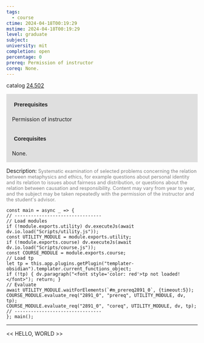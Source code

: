 ```yaml
---
tags:
  - course
ctime: 2024-04-18T00:19:29
mstime: 2024-04-18T00:19:29
level: graduate
subject: 
university: mit
completion: open
percentage: 0
prereq: Permission of instructor
coreq: None.
---
```


catalog [24.502](http://student.mit.edu/catalog/m24a.html#24.502)

<span style="display: block; padding: 15px; background-color: rgb(100, 100, 100, 0.2);"><font id="m_prereq2891_0" style="display: block; font-family: Arial, sans-serif; font-weight: bold; padding: 5px">Prerequisites</font><br><span id="prereq2891_0">Permission of instructor</span></span>
<span style="display: block; padding: 15px; background-color: rgb(100, 100, 100, 0.2);"><font id="m_coreq2891_0" style="display: block; font-family: Arial, sans-serif; font-weight: bold; padding: 5px">Corequisites</font><br><span id="coreq2891_0">None.</span></span>

<font style="">Description:</font>
<font style="color: grey; font-size: 0.8rem;">Systematic examination of selected problems concerning the relation between metaphysics and ethics, for example questions about personal identity and its relation to issues about fairness and distribution, or questions about the relation between causation and responsibility. Content may vary from year to year, and the subject may be taken repeatedly with the permission of the instructor and the student's advisor.</font>

```dataviewjs
const main = async _ => {
// --------------------------------
// Load modules
if (!module.exports.utility) dv.executeJs(await dv.io.load("Scripts/utility.js"));
const UTILITY_MODULE = module.exports.utility;
if (!module.exports.course) dv.executeJs(await dv.io.load("Scripts/course.js"));
const COURSE_MODULE = module.exports.course;
// Load tp
let tp = this.app.plugins.getPlugin("templater-obsidian").templater.current_functions_object;
if (!tp) { dv.paragraph("<font style='color: red'>tp not loaded!</font>"); return; }
// Evaluate
await UTILITY_MODULE.waitForElements(`#m_prereq2891_0`, {timeout:5});
COURSE_MODULE.evaluate_req("2891_0", "prereq", UTILITY_MODULE, dv, tp);
COURSE_MODULE.evaluate_req("2891_0", "coreq", UTILITY_MODULE, dv, tp);
// --------------------------------
}; main();
```

---

<< HELLO, WORLD >>
